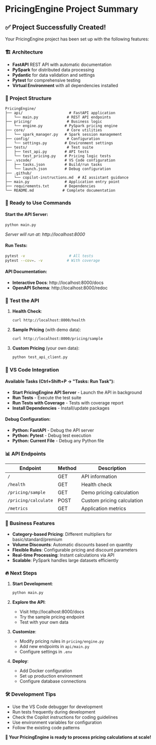 # PricingEngine Project Summary

## ✅ Project Successfully Created!

Your PricingEngine project has been set up with the following features:

### 🏗️ **Architecture**
- **FastAPI** REST API with automatic documentation
- **PySpark** for distributed data processing
- **Pydantic** for data validation and settings
- **Pytest** for comprehensive testing
- **Virtual Environment** with all dependencies installed

### 📁 **Project Structure**
```
PricingEngine/
├── api/                     # FastAPI application
│   └── main.py             # REST API endpoints
├── pricing/                # Business logic
│   └── engine.py          # PySpark pricing engine
├── core/                   # Core utilities
│   └── spark_manager.py   # Spark session management
├── config/                 # Configuration
│   └── settings.py        # Environment settings
├── tests/                  # Test suite
│   ├── test_api.py        # API tests
│   └── test_pricing.py    # Pricing logic tests
├── .vscode/               # VS Code configuration
│   ├── tasks.json         # Build/run tasks
│   └── launch.json        # Debug configuration
├── .github/
│   └── copilot-instructions.md  # AI assistant guidance
├── main.py                # Application entry point
├── requirements.txt       # Dependencies
└── README.md             # Complete documentation
```

### 🚀 **Ready to Use Commands**

#### Start the API Server:
```bash
python main.py
```
*Server will run at: http://localhost:8000*

#### Run Tests:
```bash
pytest -v                    # All tests
pytest --cov=. -v           # With coverage
```

#### API Documentation:
- **Interactive Docs**: http://localhost:8000/docs
- **OpenAPI Schema**: http://localhost:8000/redoc

### 🧪 **Test the API**

1. **Health Check**:
   ```bash
   curl http://localhost:8000/health
   ```

2. **Sample Pricing** (with demo data):
   ```bash
   curl http://localhost:8000/pricing/sample
   ```

3. **Custom Pricing** (your own data):
   ```bash
   python test_api_client.py
   ```

### 🔧 **VS Code Integration**

#### Available Tasks (Ctrl+Shift+P → "Tasks: Run Task"):
- **Start PricingEngine API Server** - Launch the API in background
- **Run Tests** - Execute the test suite
- **Run Tests with Coverage** - Tests with coverage report
- **Install Dependencies** - Install/update packages

#### Debug Configuration:
- **Python: FastAPI** - Debug the API server
- **Python: Pytest** - Debug test execution
- **Python: Current File** - Debug any Python file

### 📊 **API Endpoints**

| Endpoint | Method | Description |
|----------|---------|-------------|
| `/` | GET | API information |
| `/health` | GET | Health check |
| `/pricing/sample` | GET | Demo pricing calculation |
| `/pricing/calculate` | POST | Custom pricing calculation |
| `/metrics` | GET | Application metrics |

### 💼 **Business Features**

- **Category-based Pricing**: Different multipliers for basic/standard/premium
- **Volume Discounts**: Automatic discounts based on quantity
- **Flexible Rules**: Configurable pricing and discount parameters
- **Real-time Processing**: Instant calculations via API
- **Scalable**: PySpark handles large datasets efficiently

### 🔥 **Next Steps**

1. **Start Development**:
   ```bash
   python main.py
   ```

2. **Explore the API**:
   - Visit http://localhost:8000/docs
   - Try the sample pricing endpoint
   - Test with your own data

3. **Customize**:
   - Modify pricing rules in `pricing/engine.py`
   - Add new endpoints in `api/main.py`
   - Configure settings in `.env`

4. **Deploy**:
   - Add Docker configuration
   - Set up production environment
   - Configure database connections

### 🛠️ **Development Tips**

- Use the VS Code debugger for development
- Run tests frequently during development
- Check the Copilot instructions for coding guidelines
- Use environment variables for configuration
- Follow the existing code patterns

**🎉 Your PricingEngine is ready to process pricing calculations at scale!**
